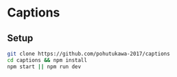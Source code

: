 # Captions

## Setup

```sh
git clone https://github.com/pohutukawa-2017/captions
cd captions && npm install
npm start || npm run dev
```

